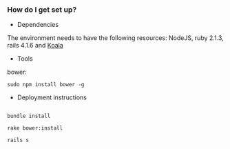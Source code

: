 ### How do I get set up? ###

* Dependencies

The environment needs to have the following resources:
NodeJS, ruby 2.1.3, rails 4.1.6 and [Koala](https://github.com/arsduo/koala/wiki/Graph-API)

* Tools

bower: 
```
sudo npm install bower -g
```

* Deployment instructions

```

bundle install
```

```
rake bower:install
```

```
rails s

```
